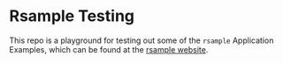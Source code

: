# Rsample Testing

This repo is a playground for testing out some of the `rsample` Application Examples, which can be found at the [rsample website](https://topepo.github.io/rsample/index.html).